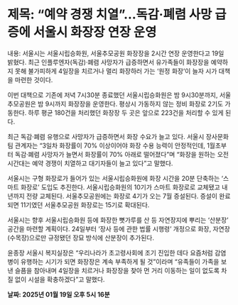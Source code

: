 # **제목: “예약 경쟁 치열”…독감·폐렴 사망 급증에 서울시 화장장 연장 운영**

  내용: 서울시는 서울시립승화원, 서울추모공원 화장장을 2시간 연장 운영한다고 19일 밝혔다. 최근 인플루엔자(독감)·폐렴 사망자가 급증하면서 유가족들이 화장장을 예약하지 못해 불가피하게 4일장을 치르거나 멀리 화장하러 가는 ‘원정 화장’이 늘자 시가 대책을 마련한 것이다.

이번 대책으로 기존에 저녁 7시30분 종료했던 서울시립승화원은 밤 9시30분까지, 서울추모공원은 밤 9시까지 화장장을 운영한다. 평상시 가동하지 않는 정비 화장로 2기도 가동한다. 하루 평균 180건을 처리했던 화장장 두 곳은 앞으로 223건을 처리할 수 있게 된다.

최근 독감·폐렴 유행으로 사망자가 급증하면서 화장 수요가 늘고 있다. 서울시 장사문화팀 관계자는 “3일차 화장률이 70% 이상이어야 화장 수용 능력이 안정적인데, 1월초부터 독감·폐렴 사망자가 늘면서 화장률이 70% 아래로 떨어졌다”며 “화장을 원하는 오전 시간대는 예약 경쟁이 치열하고 대기자들이 늘고 있다”고 말했다.

서울시는 구형 화장로가 들어가 있는 서울시립승화원에 화장 시간을 20분 단축하는 ‘스마트 화장로’ 도입도 추진한다. 서울시립승화원의 10기가 스마트 화장로로 교체됐고 내년까지 전량 교체된다. 서울추모공원에는 화장로 4기가 오는 7월 증설된다. 증설이 완료되면 11기였던 서울추모공원 화장로는 15기로 확대된다.

서울시는 향후 서울시립승화원 등에 화장한 뼛가루를 산 등 자연장지에 뿌리는 ‘산분장’ 공간을 마련할 계획이다. 24일부터 ‘장사 등에 관한 법률 시행령’ 개정으로 화장, 자연장(수목장)으로만 규정됐던 장묘 방식에 산분장이 추가된다.

윤종장 서울시 복지실장은 “우리나라가 초고령사회에 조기 진입한 데다 요즘처럼 감염병이 유행하는 시기가 되면 화장장은 계속 부족하게 될 것”이라며 “유족들이 가족을 보낸 슬픔을 참아내며 4일장을 치르거나 화장장을 찾아 먼 거리 이동하는 일이 없도록 차질 없이 시설을 확충하겠다”고 말했다.

  **날짜: 2025년 01월 19일 오후 5시 16분**